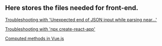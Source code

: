 ## Here stores the files needed for front-end.

[Troubleshooting with 'Unexpected end of JSON input while parsing near...'](https://github.com/yhq1119/tech-blogs-notes/blob/master/front-end/vue-cli-trouble-shooting.md)

[Troubleshooting with 'npx create-react-app'](https://github.com/yhq1119/tech-blogs-notes/blob/master/front-end/trouble-shooting%20react-create-app.md)

[Computed methods in Vue.js](https://github.com/yhq1119/tech-blogs-notes/blob/master/front-end/vue-computed%20methods.md)

